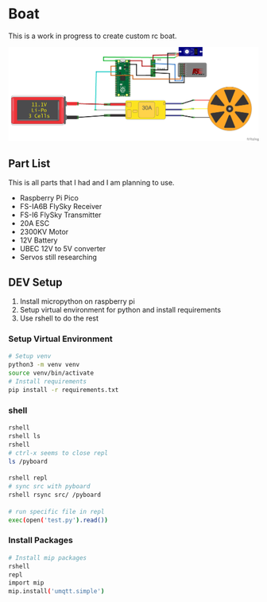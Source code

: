# Boat

This is a work in progress to create custom rc boat.

![schematic](./diagram/boat_bb.png)

## Part List

This is all parts that I had and I am planning to use.

- Raspberry Pi Pico
- FS-IA6B FlySky Receiver
- FS-I6 FlySky Transmitter
- 20A ESC
- 2300KV Motor
- 12V Battery
- UBEC 12V to 5V converter
- Servos still researching

## DEV Setup

1. Install micropython on raspberry pi
2. Setup virtual environment for python and install requirements
3. Use rshell to do the rest

### Setup Virtual Environment

```bash
# Setup venv
python3 -m venv venv
source venv/bin/activate
# Install requirements
pip install -r requirements.txt
```

### shell

```bash
rshell
rshell ls
rshell
# ctrl-x seems to close repl
ls /pyboard

rshell repl
# sync src with pyboard
rshell rsync src/ /pyboard

# run specific file in repl
exec(open('test.py').read())
```

### Install Packages

```bash
# Install mip packages
rshell
repl
import mip
mip.install('umqtt.simple')
```
